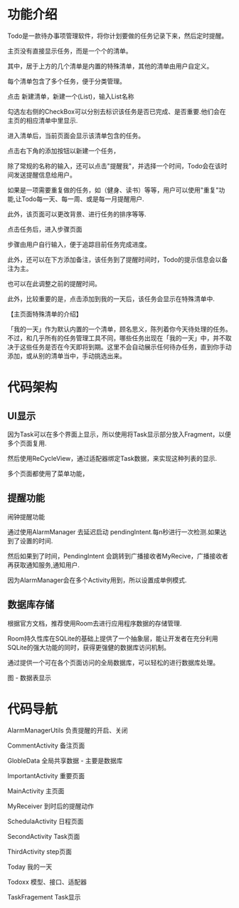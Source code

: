 # 功能介绍

Todo是一款待办事项管理软件，将你计划要做的任务记录下来，然后定时提醒。

主页没有直接显示任务，而是一个个的清单。

其中，居于上方的几个清单是内置的特殊清单，其他的清单由用户自定义。

每个清单包含了多个任务，便于分类管理。

点击 新建清单，新建一个(List)，输入List名称

勾选左右侧的CheckBox可以分别去标识该任务是否已完成、是否重要.他们会在主页的相应清单中里显示.

进入清单后，当前页面会显示该清单包含的任务。

点击右下角的添加按钮以新建一个任务，

除了常规的名称的输入，还可以点击"提醒我"，并选择一个时间，Todo会在该时间发送提醒信息给用户。

如果是一项需要重复做的任务，如（健身、读书）等等，用户可以使用"重复"功能,让Todo每一天、每一周、或是每一月提醒用户.



此外，该页面可以更改背景、进行任务的排序等等.



点击任务后，进入步骤页面

步骤由用户自行输入，便于追踪目前任务完成进度。

此外，还可以在下方添加备注，该任务到了提醒时间时，Todo的提示信息会以备注为主。

也可以在此调整之前的提醒时间。



此外，比较重要的是，点击添加到我的一天后，该任务会显示在特殊清单中.



【主页面特殊清单的介绍】

「我的一天」作为默认内置的一个清单，顾名思义，陈列着你今天待处理的任务。不过，和几乎所有的任务管理工具不同，哪些任务出现在「我的一天」中，并不取决于这些任务是否在今天即将到期。这里不会自动展示任何待办任务，直到你手动添加，或从别的清单当中，手动挑选出来。

# 代码架构

## UI显示

因为Task可以在多个界面上显示，所以使用将Task显示部分放入Fragment，以便多个页面复用.



然后使用ReCycleView，通过适配器绑定Task数据，来实现这种列表的显示.



多个页面都使用了菜单功能，



## 提醒功能

闹钟提醒功能

通过使用AlarmManager 去延迟启动 pendingIntent.每n秒进行一次检测.如果达到了设置的时间.

然后如果到了时间，PendingIntent 会跳转到广播接收者MyRecive，广播接收者再获取通知服务,通知用户.

因为AlarmManager会在多个Activity用到，所以设置成单例模式.



## 数据库存储

根据官方文档，推荐使用Room去进行应用程序数据的存储管理.

Room持久性库在SQLite的基础上提供了一个抽象层，能让开发者在充分利用SQLite的强大功能的同时，获得更强健的数据库访问机制。

通过提供一个可在各个页面访问的全局数据库，可以轻松的进行数据库处理。



图 - 数据表显示



# 代码导航

AlarmManagerUtils 负责提醒的开启、关闭

CommentActivity 备注页面

GlobleData 全局共享数据 - 主要是数据库

ImportantActivity 重要页面

MainActivity 主页面

MyReceiver 到时后的提醒动作

SchedulaActivity 日程页面

SecondActivity Task页面

ThirdActivity step页面

Today 我的一天

Todoxx 模型、接口、适配器

TaskFragement Task显示




